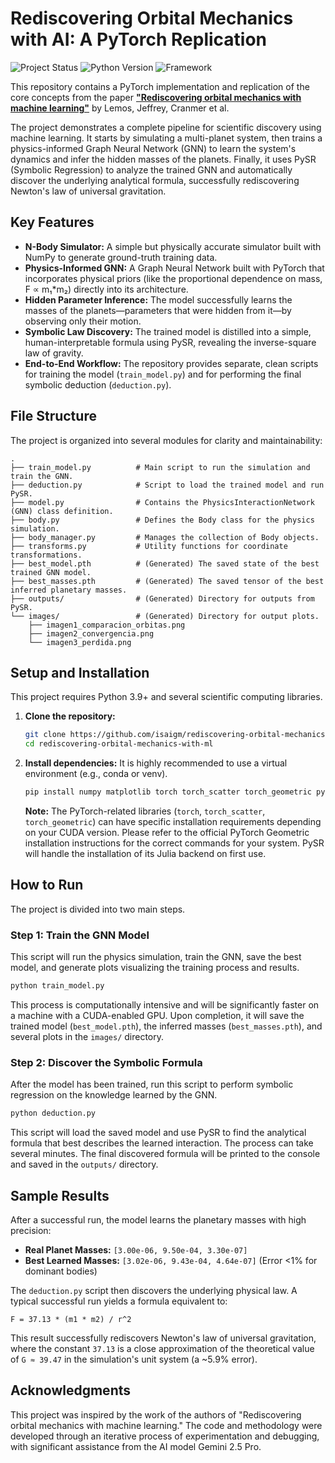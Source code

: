 # Rediscovering Orbital Mechanics with AI: A PyTorch Replication

![Project Status](https://img.shields.io/badge/status-complete-green)
![Python Version](https://img.shields.io/badge/python-3.9+-blue.svg)
![Framework](https://img.shields.io/badge/pytorch-2.0+-orange.svg)

This repository contains a PyTorch implementation and replication of the core concepts from the paper **["Rediscovering orbital mechanics with machine learning"](https://arxiv.org/abs/2202.02306)** by Lemos, Jeffrey, Cranmer et al.

The project demonstrates a complete pipeline for scientific discovery using machine learning. It starts by simulating a multi-planet system, then trains a physics-informed Graph Neural Network (GNN) to learn the system's dynamics and infer the hidden masses of the planets. Finally, it uses PySR (Symbolic Regression) to analyze the trained GNN and automatically discover the underlying analytical formula, successfully rediscovering Newton's law of universal gravitation.

## Key Features

- **N-Body Simulator:** A simple but physically accurate simulator built with NumPy to generate ground-truth training data.
- **Physics-Informed GNN:** A Graph Neural Network built with PyTorch that incorporates physical priors (like the proportional dependence on mass, F ∝ m₁*m₂) directly into its architecture.
- **Hidden Parameter Inference:** The model successfully learns the masses of the planets—parameters that were hidden from it—by observing only their motion.
- **Symbolic Law Discovery:** The trained model is distilled into a simple, human-interpretable formula using PySR, revealing the inverse-square law of gravity.
- **End-to-End Workflow:** The repository provides separate, clean scripts for training the model (`train_model.py`) and for performing the final symbolic deduction (`deduction.py`).

## File Structure

The project is organized into several modules for clarity and maintainability:

```
.
├── train_model.py          # Main script to run the simulation and train the GNN.
├── deduction.py            # Script to load the trained model and run PySR.
├── model.py                # Contains the PhysicsInteractionNetwork (GNN) class definition.
├── body.py                 # Defines the Body class for the physics simulation.
├── body_manager.py         # Manages the collection of Body objects.
├── transforms.py           # Utility functions for coordinate transformations.
├── best_model.pth          # (Generated) The saved state of the best trained GNN model.
├── best_masses.pth         # (Generated) The saved tensor of the best inferred planetary masses.
├── outputs/                # (Generated) Directory for outputs from PySR.
└── images/                 # (Generated) Directory for output plots.
    ├── imagen1_comparacion_orbitas.png
    ├── imagen2_convergencia.png
    └── imagen3_perdida.png
```

## Setup and Installation

This project requires Python 3.9+ and several scientific computing libraries.

1.  **Clone the repository:**
    ```bash
    git clone https://github.com/isaigm/rediscovering-orbital-mechanics-with-ml
    cd rediscovering-orbital-mechanics-with-ml
    ```

2.  **Install dependencies:**
    It is highly recommended to use a virtual environment (e.g., conda or venv).
    ```bash
    pip install numpy matplotlib torch torch_scatter torch_geometric pysr pandas
    ```
    **Note:** The PyTorch-related libraries (`torch`, `torch_scatter`, `torch_geometric`) can have specific installation requirements depending on your CUDA version. Please refer to the official PyTorch Geometric installation instructions for the correct commands for your system. PySR will handle the installation of its Julia backend on first use.

## How to Run

The project is divided into two main steps.

### Step 1: Train the GNN Model

This script will run the physics simulation, train the GNN, save the best model, and generate plots visualizing the training process and results.

```bash
python train_model.py
```
This process is computationally intensive and will be significantly faster on a machine with a CUDA-enabled GPU. Upon completion, it will save the trained model (`best_model.pth`), the inferred masses (`best_masses.pth`), and several plots in the `images/` directory.

### Step 2: Discover the Symbolic Formula

After the model has been trained, run this script to perform symbolic regression on the knowledge learned by the GNN.

```bash
python deduction.py
```
This script will load the saved model and use PySR to find the analytical formula that best describes the learned interaction. The process can take several minutes. The final discovered formula will be printed to the console and saved in the `outputs/` directory.

## Sample Results

After a successful run, the model learns the planetary masses with high precision:

-   **Real Planet Masses:** `[3.00e-06, 9.50e-04, 3.30e-07]`
-   **Best Learned Masses:** `[3.02e-06, 9.43e-04, 4.64e-07]` (Error <1% for dominant bodies)

The `deduction.py` script then discovers the underlying physical law. A typical successful run yields a formula equivalent to:

```
F = 37.13 * (m1 * m2) / r^2
```
This result successfully rediscovers Newton's law of universal gravitation, where the constant `37.13` is a close approximation of the theoretical value of `G ≈ 39.47` in the simulation's unit system (a ~5.9% error).

## Acknowledgments

This project was inspired by the work of the authors of "Rediscovering orbital mechanics with machine learning." The code and methodology were developed through an iterative process of experimentation and debugging, with significant assistance from the AI model Gemini 2.5 Pro.
